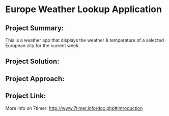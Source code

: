 # Europe Weather Lookup Application

## Project Summary:
This is a weather app that displays the weather &amp; temperature of a selected European city for the current week.

## Project Solution:

## Project Approach:

## Project Link: 

More info on 7timer: http://www.7timer.info/doc.php#introduction
